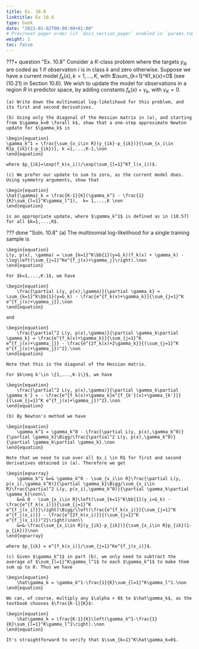 ```yaml
---
title: Ex. 10.8
linktitle: Ex 10.8
type: book
date: "2021-01-02T00:00:00+01:00"
# Prev/next pager order (if `docs_section_pager` enabled in `params.toml`)
weight: 1
toc: false
---
```


???+ question "Ex. 10.8"
    Consider a $K$-class problem where the targets $y_{ik}$ are coded as 1 if observation $i$ is in class $k$ and zero otherwise. Suppose we have a current model $f_k(x), k=1,...,K$, with $\sum_{k=1}^Kf_k(x)=0$ (see (10.21) in Section 10.6). We wish to update the model for observations in a region $R$ in predictor space, by adding constants $f_k(x)+\gamma_k$, with $\gamma_K=0$.
	
	(a) Write down the multinomial log-likelihood for this problem, and its first and second derivatives.
    
    (b) Using only the diagonal of the Hessian matrix in (a), and starting from $\gamma_k=0 \forall k$, show that a one-step approximate Newton update for $\gamma_k$ is
    
    \begin{equation}
    \gamma_k^1 = \frac{\sum_{x_i\in R}(y_{ik}-p_{ik})}{\sum_{x_i\in R}p_{ik}(1-p_{ik})}, k =1,...,K-1,\non
    \end{equation}
    
    where $p_{ik}=\exp(f_k(x_i))/\exp(\sum_{l=1}^Kf_l(x_i))$.
    
    (c) We prefer our update to sum to zero, as the current model does. Using symmetry arguments, show that
    
    \begin{equation}
    \hat{\gamma}_k = \frac{K-1}{K}(\gamma_k^1 - \frac{1}{K}\sum_{l=1}^K\gamma_l^1),  k= 1,...,K \non
    \end{equation}
    
    is an appropriate update, where $\gamma_k^1$ is defined as in (10.57) for all $k=1,...,K$.

??? done "Soln. 10.8" 
    (a) The multinomial log-likelihood for a single training sample is
	
    \begin{equation}
	L(y, p(x), \gamma) = \sum_{k=1}^K\bb{1}(y=G_k)(f_k(x) + \gamma_k) - \log\left(\sum_{j=1}^Ke^{f_j(x)+\gamma_j}\right).\non
	\end{equation}

	For $k=1,...,K-1$, we have
	
    \begin{equation}
		\frac{\partial L(y, p(x),\gamma)}{\partial \gamma_k} = \sum_{k=1}^K\bb{1}(y=G_k) - \frac{e^{f_k(x)+\gamma_k}}{\sum_{j=1}^K e^{f_j(x)+\gamma_j}},\non
	\end{equation}
	
    and 
	
    \begin{equation}
		\frac{\partial^2 L(y, p(x),\gamma)}{\partial \gamma_k\partial \gamma_k} = \frac{e^{f_k(x)+\gamma_k}}{\sum_{j=1}^K e^{f_j(x)+\gamma_j}} - \frac{e^{2f_k(x)+2\gamma_k}}{(\sum_{j=1}^K e^{f_j(x)+\gamma_j})^2}.\non
	\end{equation}
	
    Note that this is the diagonal of the Hessian matrix.

	For $k\neq k'\in \{1,...,K-1\}$, we have
	
    \begin{equation}
		\frac{\partial^2 L(y, p(x),\gamma)}{\partial \gamma_k\partial \gamma_k'} = - \frac{e^{f_k(x)+\gamma_k}e^{f_{k'}(x)+\gamma_{k'}}}{(\sum_{j=1}^K e^{f_j(x)+\gamma_j})^2}.\non
	\end{equation}
	
    (b)	By Newton's method we have
	
    \begin{equation}
		\gamma_k^1 = \gamma_k^0 - \frac{\partial L(y, p(x),\gamma_k^0)}{\partial \gamma_k}\Bigg/\frac{\partial^2 L(y, p(x),\gamma_k^0)}{\partial \gamma_k\partial \gamma_k}.\non
	\end{equation}
	
    Note that we need to sum over all $x_i \in R$ for first and second derivatives obtained in (a). Therefore we get
	
    \begin{eqnarray}
		\gamma_k^1 &=& \gamma_k^0 - \sum_{x_i\in R}\frac{\partial L(y, p(x_i),\gamma_k^0)}{\partial \gamma_k}\Bigg/\sum_{x_i\in R}\frac{\partial^2 L(y, p(x_i),\gamma_k^0)}{\partial \gamma_k\partial \gamma_k}\non\\
		&=& 0 - \sum_{x_i\in R}\left(\sum_{k=1}^K\bb{1}(y_i=G_k) - \frac{e^{f_k(x_i)}}{\sum_{j=1}^K e^{f_j(x_i)}}\right)\Bigg/\left(\frac{e^{f_k(x_i)}}{\sum_{j=1}^K e^{f_j(x_i)}} - \frac{e^{2f_k(x_i)}}{(\sum_{j=1}^K e^{f_j(x_i)})^2}\right)\non\\
		&=&-\frac{\sum_{x_i\in R}(y_{ik}-p_{ik})}{\sum_{x_i\in R}p_{ik}(1-p_{ik})}\non
	\end{eqnarray}
	
    where $p_{ik} = e^{f_k(x_i)}/\sum_{j=1}^Ke^{f_j(x_i)}$.

	(c)	Given $\gamma_k^1$ in part (b), we only need to subtract the average of $\sum_{l=1}^K\gamma_l^1$ to each $\gamma_k^1$ to make them sum up to 0. Thus we have
	
    \begin{equation}
		\hat\gamma_k = \gamma_k^1-\frac{1}{K}\sum_{l=1}^K\gamma_l^1.\non
	\end{equation}
	
    We can, of course, multiply any $\alpha > 0$ to $\hat\gamma_k$, as the textbook chooses $\frac{K-1}{K}$:
	
    \begin{equation}
		\hat\gamma_k = \frac{K-1}{K}\left(\gamma_k^1-\frac{1}{K}\sum_{l=1}^K\gamma_l^1\right).\non
	\end{equation}
	
    It's straightforward to verify that $\sum_{k=1}^K\hat\gamma_k=0$.